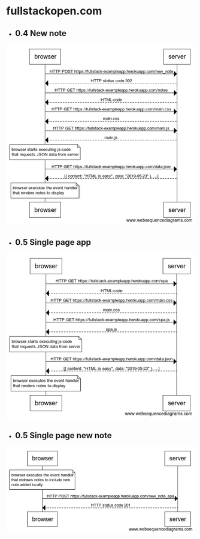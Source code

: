 # fullstackopen.com

* ## 0.4 New note
![0.4 new note](/images/0-4-new-note.png)
* ## 0.5 Single page app
![0.5 single page app](/images/0-5-single-page-app.png)
* ## 0.5 Single page new note
![0.6 new note](/images/0-6-new-note.png)

